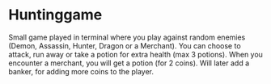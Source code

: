 # Huntinggame
Small game played in terminal where you play against random enemies (Demon, Assassin, Hunter, Dragon or a Merchant). You can choose to attack, run away or take a potion for extra health (max 3 potions). 
When you encounter a merchant, you will get a potion (for 2 coins).
Will later add a banker, for adding more coins to the player. 
